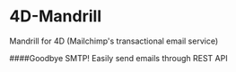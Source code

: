 # 4D-Mandrill
Mandrill for 4D (Mailchimp's transactional email service)

####Goodbye SMTP! Easily send emails through REST API
